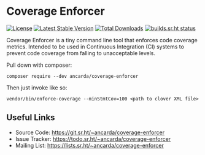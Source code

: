 # Coverage Enforcer

[![License](https://img.shields.io/badge/license-MIT-teal)](https://choosealicense.com/licenses/mit/)
[![Latest Stable Version](https://poser.pugx.org/ancarda/coverage-enforcer/v/stable)](https://packagist.org/packages/ancarda/coverage-enforcer)
[![Total Downloads](https://poser.pugx.org/ancarda/coverage-enforcer/downloads)](https://packagist.org/packages/ancarda/coverage-enforcer)
[![builds.sr.ht status](https://builds.sr.ht/~ancarda/coverage-enforcer.svg)](https://builds.sr.ht/~ancarda/coverage-enforcer)

Coverage Enforcer is a tiny command line tool that enforces code coverage
metrics. Intended to be used in Continuous Integration (CI) systems to prevent
code coverage from falling to unacceptable levels.

Pull down with composer:

    composer require --dev ancarda/coverage-enforcer

Then just invoke like so:

    vendor/bin/enforce-coverage --minStmtCov=100 <path to clover XML file>

## Useful Links

* Source Code:   <https://git.sr.ht/~ancarda/coverage-enforcer>
* Issue Tracker: <https://todo.sr.ht/~ancarda/coverage-enforcer>
* Mailing List:  <https://lists.sr.ht/~ancarda/coverage-enforcer>
